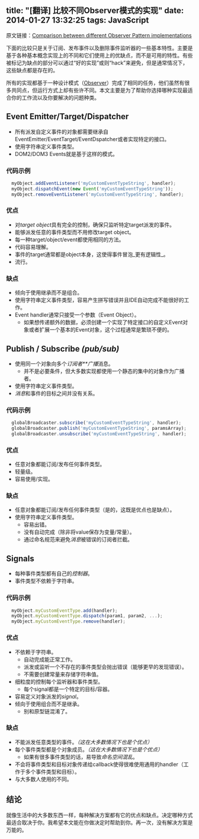 title: "[翻译] 比较不同Observer模式的实现"
date: 2014-01-27 13:32:25
tags: JavaScript
---

原文链接：[Comparison between different Observer Pattern implementations](https://github.com/millermedeiros/js-signals/wiki/Comparison-between-different-Observer-Pattern-implementations)

下面的比较只是关于订阅、发布事件以及删除事件监听器的一些基本特性。主要是基于各种基本概念实现上的不同和它们使用上的优缺点，而不是可用的特性。有些被标记为缺点的部分可以通过“好的实现”或则“hack”来避免，但是通常情况下，这些缺点都是存在的。

所有的实现都基于一种设计模式（[Observer](http://en.wikipedia.org/wiki/Observer_pattern)）完成了相同的任务，他们虽然有很多共同点，但运行方式上却有些许不同。本文主要是为了帮助你选择哪种实现最适合你的工作流以及你要解决的问题种类。

## Event Emitter/Target/Dispatcher ##

 - 所有派发自定义事件的对象都需要继承自EventEmitter/EventTarget/EventDspatcher或者实现特定的接口。
 - 使用字符串定义事件类型。
 - DOM2/DOM3 Events就是基于这样的模式。

### 代码示例 ###

```javascript
  myObject.addEventListener('myCustomEventTypeString', handler);
  myObject.dispatchEvent(new Event('myCustomEventTypeString'));
  myObject.removeEventListener('myCustomEventTypeString', handler);
```
### 优点 ###

 - 对*target object*具有完全的控制，确保只监听特定target派发的事件。
 - 能够派发任意的事件类型而不用修改target object。
 - 每一种target/object/event都使用相同的方法。
 - 代码容易理解。
 - 事件的target通常都是object本身，这使得事件冒泡_更有逻辑性_。
 - 流行。

### 缺点 ###

 - 倾向于使用继承而不是组合。
 - 使用字符串定义事件类型，容易产生拼写错误并且IDE自动完成不能很好的工作。
 - Event handler通常只接受一个参数（Event Object）。
   - 如果想传递额外的数据，必须创建一个实现了特定接口的自定义Event对象或者扩展一个基本的Event对象，这个过程通常是繁琐不便的。

## Publish / Subscribe *(pub/sub)* ##

 - 使用同一个对象向多个*订阅者**广播*消息。
   - 并不是必要条件，但大多数实现都使用一个静态的集中的对象作为广播者。
 - 使用字符串定义事件类型。
 - *消息*和事件的目标之间并没有关系。

### 代码示例 ###

```js
  globalBroadcaster.subscribe('myCustomEventTypeString', handler);
  globalBroadcaster.publish('myCustomEventTypeString', paramsArray);
  globalBroadcaster.unsubscribe('myCustomEventTypeString', handler);
```

### 优点 ###

 - 任意对象都能订阅/发布任何事件类型。
 - 轻量级。
 - 容易使用/实现。

### 缺点 ###

 - 任意对象都能订阅/发布任何事件类型（是的，这既是优点也是缺点）。
 - 使用字符串定义事件类型。
   - 容易出错。
   - 没有自动完成（除非将value保存为变量/常量）。
   - 通过命名规范来避免*消息*被错误的订阅者拦截。

## Signals ##

 - 每种事件类型都有自己的*控制器*。
 - 事件类型不依赖于字符串。

### 代码示例 ###

```js
  myObject.myCustomEventType.add(handler);
  myObject.myCustomEventType.dispatch(param1, param2, ...);
  myObject.myCustomEventType.remove(handler);
```
### 优点 ###

 - 不依赖于字符串。
   - 自动完成能正常工作。
   - 派发或监听一个不存在的事件类型会抛出错误（能够更早的发现错误）。
   - 不需要创建常量来存储字符串值。
 - 细粒度的控制每个监听器和事件类型。
   - 每个signal都是一个特定的目标/容器。
 - 容易定义对象派发的*signal*。
 - 倾向于使用组合而不是继承。
   - 别和原型链混淆了。

### 缺点 ###

 - 不能派发任意类型的事件。*（这在大多数情况下也是个优点）*
 - 每个事件类型都是个对象成员。*（这在大多数情况下也是个优点）*
   - 如果有很多事件类型的话，易导致*命名空间混乱*。
 - 不会将事件类型和目标对象传递给callback使得很难使用通用的handler（工作于多个事件类型和目标）。
 - 与大多数人使用的不同。

## 结论 ##

就像生活中的大多数东西一样，每种解决方案都有它的优点和缺点。决定哪种方式最适合取决于你。我希望本文能在你做决定时帮助到你。再一次，没有解决方案是万能的。
